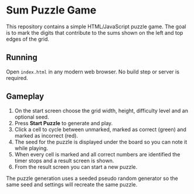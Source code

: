 # Sum Puzzle Game

This repository contains a simple HTML/JavaScript puzzle game. The goal is to mark the digits that contribute to the sums shown on the left and top edges of the grid.

## Running
Open `index.html` in any modern web browser. No build step or server is required.

## Gameplay
1. On the start screen choose the grid width, height, difficulty level and an optional seed.
2. Press **Start Puzzle** to generate and play.
3. Click a cell to cycle between unmarked, marked as correct (green) and marked as incorrect (red).
4. The seed for the puzzle is displayed under the board so you can note it while playing.
5. When every cell is marked and all correct numbers are identified the timer stops and a result screen is shown.
6. From the result screen you can start a new puzzle.

The puzzle generation uses a seeded pseudo random generator so the same seed and settings will recreate the same puzzle.
